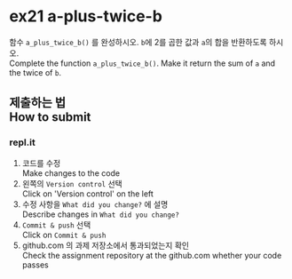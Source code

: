 # ex21 a-plus-twice-b

함수 `a_plus_twice_b()` 를 완성하시오. `b`에 2를 곱한 값과 `a`의 합을 반환하도록 하시오.<br>
Complete the function `a_plus_twice_b()`.  Make it return the sum of `a` and the twice of `b`.


## 제출하는 법<br>How to submit

### repl.it

1. 코드를 수정<br>Make changes to the code
2. 왼쪽의 `Version control` 선택<br>Click on 'Version control' on the left
3. 수정 사항을 `What did you change?` 에 설명<br>Describe changes in `What did you change?`
4. `Commit & push` 선택<br>Click on `Commit & push`
5. github.com 의 과제 저장소에서 통과되었는지 확인<br>Check the assignment repository at the github.com whether your code passes
